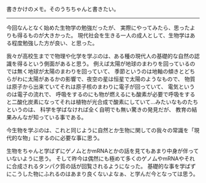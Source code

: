 書きかけのメモ。そのうちちゃんと書きたい。

----

今回なんとなく始めた生物学の勉強だったが、
実際にやってみたら、思ったよりも得るものが大きかった。
現代社会を生きる一人の成人として、生物学はある程度勉強した方が良い、と思った。

我々が高校生までで物理や化学を学ぶのは、ある種の現代人の基礎的な自然の認識を得るという側面があると思う。
例えば太陽が地球のまわりを回っているのでは無く地球が太陽のまわりを回っていて、
季節というのは地軸の傾きとどちらがわに太陽があるかの影響で、夜空の星は恒星で太陽のようなもので、
物質は原子から出来ていてそれは原子核のまわりに電子が回っていて、
電気というのは電子の流れで、
呼吸をするのにも物が燃えるにも酸素が必要で呼吸をすると二酸化炭素になってそれは植物が光合成で酸素にしていて…みたいなものたちというのは、
科学を学ばなければ全く自明でも無い驚きの発見だが、
教育の結果みんなが知っている事である。

今生物を学ぶのは、これと同じように自然とか生物に関しての我々の常識を「現代的な物」にするのに必要な事に思う。


生物をちゃんと学ばずにゲノムとかmRNAとかの話を見てもあまり中身が伴っていないように思う。
そして昨今は偶然にも極めて多くのゲノムやmRNAやそれに合成されるタンパク質の話が回覧されるようになった。
基礎的な事を学ばずにこうした物にふれるのはあまり良くないよなぁ、と学んだ今となっては思う。